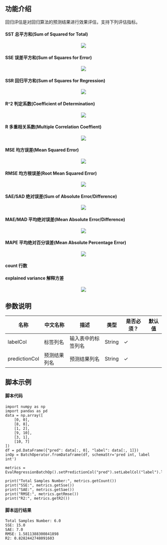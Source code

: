 ## 功能介绍
回归评估是对回归算法的预测结果进行效果评估，支持下列评估指标。

#### SST	 总平方和(Sum of Squared for Total)
<div align=center><img src="http://latex.codecogs.com/gif.latex?SST=\sum_{i=1}^{N}(y_i-\bar{y})^2" ></div>

#### SSE	 误差平方和(Sum of Squares for Error)
<div align=center><img src="http://latex.codecogs.com/gif.latex?SSE=\sum_{i=1}^{N}(y_i-f_i)^2" ></div>

#### SSR	 回归平方和(Sum of Squares for Regression)
<div align=center><img src="http://latex.codecogs.com/gif.latex?SSR=\sum_{i=1}^{N}(f_i-\bar{y})^2" ></div>

#### R^2	判定系数(Coefficient of Determination)
<div align=center><img src="http://latex.codecogs.com/gif.latex?R^2=1-\dfrac{SSE}{SST}" ></div>

#### R	 多重相关系数(Multiple Correlation Coeffient)
<div align=center><img src="http://latex.codecogs.com/gif.latex?R=\sqrt{R^2}" ></div>

#### MSE 均方误差(Mean Squared Error)
<div align=center><img src="http://latex.codecogs.com/gif.latex?MSE=\dfrac{1}{N}\sum_{i=1}^{N}(f_i-y_i)^2" ></div>

#### RMSE	均方根误差(Root Mean Squared Error)
<div align=center><img src="http://latex.codecogs.com/gif.latex?RMSE=\sqrt{MSE}" ></div>

#### SAE/SAD 绝对误差(Sum of Absolute Error/Difference)
<div align=center><img src="http://latex.codecogs.com/gif.latex?SAE=\sum_{i=1}^{N}|f_i-y_i|" ></div>

#### MAE/MAD 平均绝对误差(Mean Absolute Error/Difference)
<div align=center><img src="http://latex.codecogs.com/gif.latex?MAE=\dfrac{1}{N}\sum_{i=1}^{N}|f_i-y_i|" ></div>

#### MAPE 	平均绝对百分误差(Mean Absolute Percentage Error)
<div align=center><img src="http://latex.codecogs.com/gif.latex?MAPE=\dfrac{100}{N}\sum_{i=1}^{N}|\dfrac{f_i-y_i}{y_i}|" ></div>

#### count	行数

#### explained variance 解释方差
<div align=center><img src="http://latex.codecogs.com/gif.latex?explained Variance=\dfrac{SSR}{N}" ></div>

## 参数说明
| 名称 | 中文名称 | 描述 | 类型 | 是否必须？ | 默认值 |
| --- | --- | --- | --- | --- | --- |
| labelCol | 标签列名 | 输入表中的标签列名 | String | ✓ |  |
| predictionCol | 预测结果列名 | 预测结果列名 | String | ✓ |  |



## 脚本示例
#### 脚本代码

```
import numpy as np
import pandas as pd
data = np.array([
    [0, 0],
    [8, 8],
    [1, 2],
    [9, 10],
    [3, 1],
    [10, 7]
])
df = pd.DataFrame({"pred": data[:, 0], "label": data[:, 1]})
inOp = BatchOperator.fromDataframe(df, schemaStr='pred int, label int')

metrics = EvalRegressionBatchOp().setPredictionCol("pred").setLabelCol("label").linkFrom(inOp).collectMetrics()

print("Total Samples Number:", metrics.getCount())
print("SSE:", metrics.getSse())
print("SAE:", metrics.getSae())
print("RMSE:", metrics.getRmse())
print("R2:", metrics.getR2())
```

#### 脚本运行结果
```
Total Samples Number: 6.0
SSE: 15.0
SAE: 7.0
RMSE: 1.5811388300841898
R2: 0.8282442748091603
```


